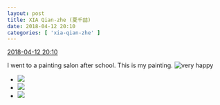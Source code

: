 ```yaml
---
layout: post
title: XIA Qian-zhe (夏千喆)
date: 2018-04-12 20:10
categories: [ 'xia-qian-zhe' ]
---
```


<div class="weibo-info">
  <a href="https://weibo.com/6505420082/GbMlHgyMu">2018-04-12 20:10</a>
</div>

I went to a painting salon after school. This is my painting. ![very happy](https://img.t.sinajs.cn/t4/appstyle/expression/ext/normal/58/mb_org.gif)

<!-- more -->

<ul class="weibo-pic-list-1">
  <li class="weibo-pic">
    <a href="http://wx2.sinaimg.cn/mw690/0076g4Wmgy1fqa4mdr9b2j30k00p6mz1.jpg"><img src="http://wx2.sinaimg.cn/thumb150/0076g4Wmgy1fqa4mdr9b2j30k00p6mz1.jpg"/></a>
  </li>
  <li class="weibo-pic">
    <a href="http://wx2.sinaimg.cn/mw690/0076g4Wmgy1fqa4meitcej30k00phgpe.jpg"><img src="http://wx2.sinaimg.cn/thumb150/0076g4Wmgy1fqa4meitcej30k00phgpe.jpg"/></a>
  </li>
  <li class="weibo-pic">
    <a href="http://wx2.sinaimg.cn/mw690/0076g4Wmgy1fqa4mffgejj30qm0zk0xm.jpg"><img src="http://wx2.sinaimg.cn/thumb150/0076g4Wmgy1fqa4mffgejj30qm0zk0xm.jpg"/></a>
  </li>
</ul>
